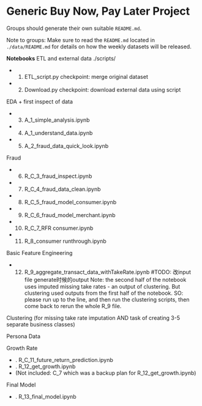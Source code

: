 # Generic Buy Now, Pay Later Project
Groups should generate their own suitable `README.md`.

Note to groups: Make sure to read the `README.md` located in `./data/README.md` for details on how the weekly datasets will be released.


**Notebooks**
ETL and external data
./scripts/
- 1. ETL_script.py            checkpoint: merge original dataset
- 2. Download.py              checkpoint: download external data using script

EDA + first inspect of data
- 3. A_1_simple_analysis.ipynb
- 4. A_1_understand_data.ipynb
- 5. A_2_fraud_data_quick_look.ipynb

Fraud
- 6. R_C_3_fraud_inspect.ipynb
- 7. R_C_4_fraud_data_clean.ipynb
- 8. R_C_5_fraud_model_consumer.ipynb
- 9. R_C_6_fraud_model_merchant.ipynb
- 10. R_C_7_RFR consumer.ipynb
- 11. R_8_consumer runthrough.ipynb

Basic Feature Engineering
- 12. R_9_aggregate_transact_data_withTakeRate.ipynb  #TODO: 改input file generate时候的output
    Note: the second half of the notebook uses imputed missing take rates - an output of clustering. But clustering used outputs from the first half of the notebook. SO: please run up to the line, and then run the clustering scripts, then come back to rerun the whole R_9 file.

Clustering (for missing take rate imputation AND task of creating 3-5 separate business classes)

Persona Data


Growth Rate
- . R_C_11_future_return_prediction.ipynb
- . R_12_get_growth.ipynb
- (Not included: C_7 which was a backup plan for R_12_get_growth.ipynb)

Final Model
- . R_13_final_model.ipynb